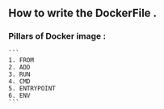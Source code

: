 ## How to write the DockerFile .

### Pillars of Docker image :

    ``` 
    1. FROM
    2. ADD
    3. RUN
    4. CMD
    5. ENTRYPOINT
    6. ENV 
    ```

